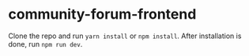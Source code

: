 # community-forum-frontend

Clone the repo and run `yarn install` or `npm install`.
After installation is done, run `npm run dev`.
